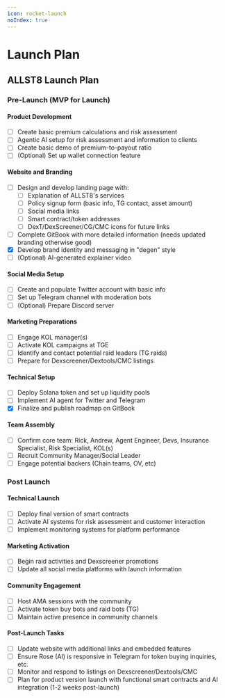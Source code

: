 ```yaml
---
icon: rocket-launch
noIndex: true
---
```


# Launch Plan

## ALLST8 Launch Plan

### Pre-Launch (MVP for Launch)

#### Product Development

* [ ] Create basic premium calculations and risk assessment
* [ ] Agentic AI setup for risk assessment and information to clients
* [ ] Create basic demo of premium-to-payout ratio
* [ ] (Optional) Set up wallet connection feature&#x20;

#### Website and Branding

* [ ] Design and develop landing page with:
  * [ ] Explanation of ALLST8's services
  * [ ] Policy signup form (basic info, TG contact, asset amount)
  * [ ] Social media links
  * [ ] Smart contract/token addresses
  * [ ] DexT/DexScreener/CG/CMC icons for future links
* [ ] Complete GitBook with more detailed information (needs updated branding otherwise good)
* [x] Develop brand identity and messaging in "degen" style
* [ ] (Optional) AI-generated explainer video

#### Social Media Setup

* [ ] Create and populate Twitter account with basic info
* [ ] Set up Telegram channel with moderation bots
* [ ] (Optional) Prepare Discord server&#x20;

#### Marketing Preparations

* [ ] Engage KOL manager(s)
* [ ] Activate KOL campaigns at TGE
* [ ] Identify and contact potential raid leaders (TG raids)
* [ ] Prepare for Dexscreener/Dextools/CMC listings

#### Technical Setup

* [ ] Deploy Solana token and set up liquidity pools
* [ ] Implement AI agent for Twitter and Telegram
* [x] Finalize and publish roadmap on GitBook

#### Team Assembly

* [ ] Confirm core team: Rick, Andrew, Agent Engineer, Devs, Insurance Specialist, Risk Specialist, KOL(s)
* [ ] Recruit Community Manager/Social Leader
* [ ] Engage potential backers (Chain teams, OV, etc)

### Post Launch

#### Technical Launch

* [ ] Deploy final version of smart contracts
* [ ] Activate AI systems for risk assessment and customer interaction
* [ ] Implement monitoring systems for platform performance

#### Marketing Activation

* [ ] Begin raid activities and Dexscreener promotions
* [ ] Update all social media platforms with launch information

#### Community Engagement

* [ ] Host AMA sessions with the community
* [ ] Activate token buy bots and raid bots (TG)
* [ ] Maintain active presence in community channels

#### Post-Launch Tasks

* [ ] Update website with additional links and embedded features
* [ ] Ensure Rose (AI) is responsive in Telegram for token buying inquiries, etc.
* [ ] Monitor and respond to listings on Dexscreener/Dextools/CMC
* [ ] Plan for product version launch with functional smart contracts and AI integration (1-2 weeks post-launch)
